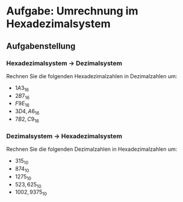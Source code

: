 # Aufgabe: Umrechnung im Hexadezimalsystem

## Aufgabenstellung

### Hexadezimalsystem → Dezimalsystem

Rechnen Sie die folgenden Hexadezimalzahlen in Dezimalzahlen um:

- $1A3_{16}$
- $2B7_{16}$
- $F9E_{16}$
- $3D4,A6_{16}$
- $7B2,C9_{16}$

### Dezimalsystem → Hexadezimalsystem

Rechnen Sie die folgenden Dezimalzahlen in Hexadezimalzahlen um:

- $315_{10}$
- $874_{10}$
- $1275_{10}$
- $523,625_{10}$
- $1002,9375_{10}$